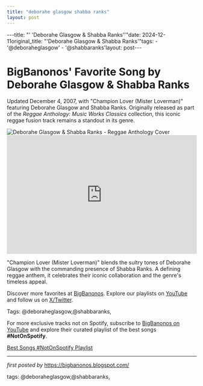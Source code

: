 ```yaml
---
title: "deborahe glasgow shabba ranks"
layout: post
---
```

---title: "' 'Deborahe Glasgow & Shabba Ranks''"date: 2024-12-11original_title: "'Deborahe Glasgow & Shabba Ranks'"tags:  - '@deboraheglasgow'  - '@shabbaranks'layout: post---<!-- Post Title --><h1 >BigBanonos' Favorite Song by Deborahe Glasgow & Shabba Ranks</h1> <!-- Introductory Text --><p >Updated December 4, 2007, with "Champion Lover (Mister Loverman)" featuring Deborahe Glasgow and Shabba Ranks. Originally released as part of the *Reggae Anthology: Music Works Classics* collection, this iconic reggae fusion track remains a standout in its genre.</p> <!-- Featured Image --><div > <img src="https://iscale.iheart.com/catalog/artist/30636329" alt="Deborahe Glasgow & Shabba Ranks - Reggae Anthology Cover" /></div> <!-- YouTube Video Embed --><div > <iframe width="100%" height="315" src="https://www.youtube.com/embed/0t5C6StbZFo" title="Mr. Lover Man (feat. Deborahe Glasgow)" frameborder="0" allow="accelerometer; autoplay; clipboard-write; encrypted-media; gyroscope; picture-in-picture; web-share" referrerpolicy="strict-origin-when-cross-origin" allowfullscreen></iframe></div> <!-- Song Information --><div > <p>"Champion Lover (Mister Loverman)" blends the sultry tones of Deborahe Glasgow with the commanding presence of Shabba Ranks. A defining reggae anthem, it celebrates their iconic collaboration and the genre's timeless appeal.</p></div> <!-- Footer Links --><div > <p>Discover more favorites at <a href="https://bigbanonos.blogspot.com/" target="_blank">BigBanonos</a>. Explore our playlists on <a href="https://www.youtube.com/@BigBanonos" target="_blank">YouTube</a> and follow us on <a href="https://x.com/bigbanonos" target="_blank">X/Twitter</a>.</p></div> <!-- Tags --><p >Tags: @deboraheglasgow,@shabbaranks,</p><!--Subscribe and Playlist Links--><div>    <p>For more exclusive tracks not on Spotify, subscribe to <a href="https://www.youtube.com/@BigBanonos" target="_blank">BigBanonos on YouTube</a> and explore their curated playlist of the best songs <strong>#NotOnSpotify</strong>.</p>    <p><a href="https://www.youtube.com/playlist?list=PLtuNtuTatqI0kFahUCbtbfenC_ET5O_tr" target="_blank">Best Songs #NotOnSpotify Playlist<br /></a></p></div><hr /><p><em>first posted by</em> <a href="https://bigbanonos.blogspot.com/" rel="noopener" target="_new">https://bigbanonos.blogspot.com/</a></p><p>tags: @deboraheglasgow,@shabbaranks,</p>
